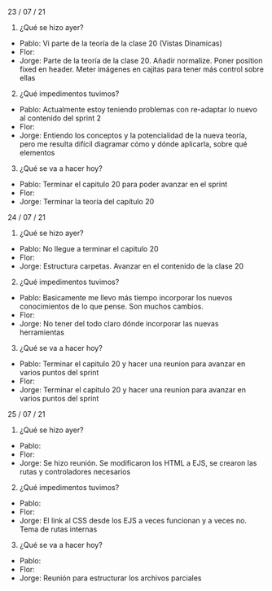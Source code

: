 23 / 07 / 21

1. ¿Qué se hizo ayer?

- Pablo: Vi parte de la teoría de la clase 20 (Vistas Dinamicas)
- Flor:
- Jorge: Parte de la teoría de la clase 20. Añadir normalize. Poner position fixed en header. Meter imágenes en cajitas para tener más control sobre ellas

2. ¿Qué impedimentos tuvimos?

- Pablo: Actualmente estoy teniendo problemas con re-adaptar lo nuevo al contenido del sprint 2
- Flor:
- Jorge: Entiendo los conceptos y la potencialidad de la nueva teoría, pero me resulta difícil diagramar cómo y dónde aplicarla, sobre qué elementos

3. ¿Qué se va a hacer hoy?

- Pablo: Terminar el capitulo 20 para poder avanzar en el sprint
- Flor:
- Jorge: Terminar la teoría del capítulo 20

24 / 07 / 21

1. ¿Qué se hizo ayer?

- Pablo: No llegue a terminar el capitulo 20
- Flor:
- Jorge: Estructura carpetas.  Avanzar en el contenido de la clase 20

2. ¿Qué impedimentos tuvimos?

- Pablo: Basicamente me llevo más tiempo incorporar los nuevos conocimientos de lo que pense. Son muchos cambios.
- Flor:
- Jorge: No tener del todo claro dónde incorporar las nuevas herramientas

3. ¿Qué se va a hacer hoy?

- Pablo: Terminar el capitulo 20 y hacer una reunion para avanzar en varios puntos del sprint
- Flor:
- Jorge: Terminar el capitulo 20 y hacer una reunion para avanzar en varios puntos del sprint

25 / 07 / 21

1. ¿Qué se hizo ayer?

- Pablo: 
- Flor:
- Jorge: Se hizo reunión. Se modificaron los HTML a EJS, se crearon las rutas y controladores necesarios

2. ¿Qué impedimentos tuvimos?

- Pablo: 
- Flor:
- Jorge: El link al CSS desde los EJS a veces funcionan y a veces no. Tema de rutas internas

3. ¿Qué se va a hacer hoy?

- Pablo: 
- Flor:
- Jorge: Reunión para estructurar los archivos parciales
